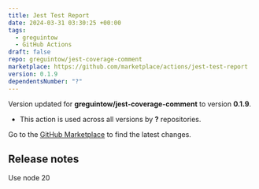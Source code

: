 ```yaml
---
title: Jest Test Report
date: 2024-03-31 03:30:25 +00:00
tags:
  - greguintow
  - GitHub Actions
draft: false
repo: greguintow/jest-coverage-comment
marketplace: https://github.com/marketplace/actions/jest-test-report
version: 0.1.9
dependentsNumber: "?"
---
```



Version updated for **greguintow/jest-coverage-comment** to version **0.1.9**.
- This action is used across all versions by **?** repositories.

Go to the [GitHub Marketplace](https://github.com/marketplace/actions/jest-test-report) to find the latest changes.

## Release notes

Use node 20
